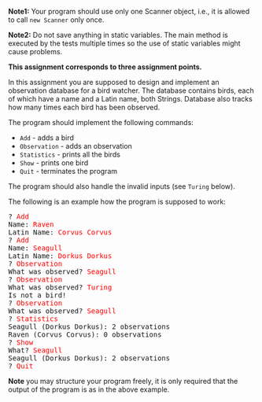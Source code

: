 **Note1:** Your program should use only one Scanner object, i.e., it is allowed to call
`new Scanner` only once.

**Note2:** Do not save anything in static variables. The main method is executed by the tests
multiple times so the use of static variables might cause problems.

**This assignment corresponds to three assignment points.**

In this assignment you are supposed to design and implement an observation database for a bird
watcher. The database contains birds, each of which have a name and a Latin name, both Strings.
Database also tracks how many times each bird has been observed.

The program should implement the following commands:

* `Add` - adds a bird
* `Observation` - adds an observation
* `Statistics` - prints all the birds
* `Show` - prints one bird
* `Quit` - terminates the program

The program should also handle the invalid inputs (see `Turing` below).

The following is an example how the program is supposed to work:

<pre>
? <font color="red">Add</font>
Name: <font color="red">Raven</font>
Latin Name: <font color="red">Corvus Corvus</font>
? <font color="red">Add</font>
Name: <font color="red">Seagull</font>
Latin Name: <font color="red">Dorkus Dorkus</font>
? <font color="red">Observation</font>
What was observed? <font color="red">Seagull</font>
? <font color="red">Observation</font>
What was observed? <font color="red">Turing</font>
Is not a bird!
? <font color="red">Observation</font>
What was observed? <font color="red">Seagull</font>
? <font color="red">Statistics</font>
Seagull (Dorkus Dorkus): 2 observations
Raven (Corvus Corvus): 0 observations
? <font color="red">Show</font>
What? <font color="red">Seagull</font>
Seagull (Dorkus Dorkus): 2 observations
? <font color="red">Quit</font>
</pre>

**Note** you may structure your program freely, it is only required that the output
of the program is as in the above example.